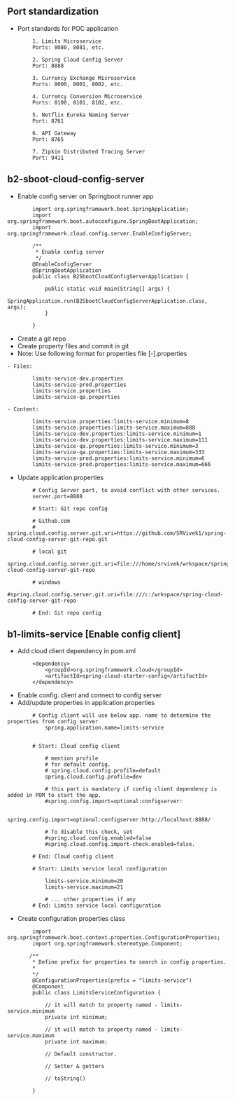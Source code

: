 ## Port standardization

- Port standards for POC application

```
		1. Limits Microservice
		Ports: 8080, 8081, etc.
		
		2. Spring Cloud Config Server
		Port: 8888
		
		3. Currency Exchange Microservice
		Ports: 8000, 8001, 8002, etc.
		
		4. Currency Conversion Microservice
		Ports: 8100, 8101, 8102, etc.
		
		5. Netflix Eureka Naming Server
		Port: 8761
		
		6. API Gateway
		Port: 8765
		
		7. Zipkin Distributed Tracing Server
		Port: 9411
```



## b2-sboot-cloud-config-server

- Enable config server on Springboot runner app

```
		import org.springframework.boot.SpringApplication;
		import org.springframework.boot.autoconfigure.SpringBootApplication;
		import org.springframework.cloud.config.server.EnableConfigServer;
		
		/**
		 * Enable config server
		 */
		@EnableConfigServer
		@SpringBootApplication
		public class B2SbootCloudConfigServerApplication {
		
			public static void main(String[] args) {
				SpringApplication.run(B2SbootCloudConfigServerApplication.class, args);
			}
		
		}

```

- Create a git repo 
- Create property files and commit in git
- Note: Use following format for properties file <microservice-name>[-<env>].properties

```
- Files:

		limits-service-dev.properties
		limits-service-prod.properties
		limits-service.properties
		limits-service-qa.properties

- Content:

		limits-service.properties:limits-service.minimum=8
		limits-service.properties:limits-service.maximum=888
		limits-service-dev.properties:limits-service.minimum=1
		limits-service-dev.properties:limits-service.maximum=111
		limits-service-qa.properties:limits-service.minimum=3
		limits-service-qa.properties:limits-service.maximum=333
		limits-service-prod.properties:limits-service.minimum=6
		limits-service-prod.properties:limits-service.maximum=666

```


- Update application.properties

```
		# Config Server port, to avoid conflict with other services.
		server.port=8888
		
		# Start: Git repo config
		
		# Github.com
		# spring.cloud.config.server.git.uri=https://github.com/SRVivek1/spring-cloud-config-server-git-repo.git
		
		# local git
		spring.cloud.config.server.git.uri=file:///home/srvivek/wrkspace/spring-cloud-config-server-git-repo
		
		# windows
		#spring.cloud.config.server.git.uri=file:///c:/wrkspace/spring-cloud-config-server-git-repo
		
		# End: Git repo config
```


## b1-limits-service [Enable config client]

- Add cloud client dependency in pom.xml

```
		<dependency>
			<groupId>org.springframework.cloud</groupId>
			<artifactId>spring-cloud-starter-config</artifactId>
		</dependency>

```


- Enable config. client and connect to config server
- Add/update properties in application.properties

```
		# Config client will use below app. name to determine the properties from config server
			spring.application.name=limits-service


		# Start: Cloud config client
		
			# mention profile
			# for default config.
			# spring.cloud.config.profile=default
			spring.cloud.config.profile=dev
		
			# this part is mandatory if config client dependency is added in POM to start the app.
			#spring.config.import=optional:configserver:
			
			spring.config.import=optional:configserver:http://localhost:8888/
			
			# To disable this check, set 
			#spring.cloud.config.enabled=false 
			#spring.cloud.config.import-check.enabled=false.
		
		# End: Cloud config client

		# Start: Limits service local configuration
		
			limits-service.minimum=20
			limits-service.maximum=21
			
			# ... other properties if any
		# End: Limits service local configuration

```


- Create configuration properties class 

```
		import org.springframework.boot.context.properties.ConfigurationProperties;
		import org.springframework.stereotype.Component;
		
	   /**
		* Define prefix for properties to search in config properties.
		*
		*/
		@ConfigurationProperties(prefix = "limits-service")
		@Component
		public class LimitsServiceConfiguration {
			
			// it will match to property named - limits-service.minimum
			private int minimum;

			// it will match to property named - limits-service.maximum
			private int maximum;
		
			// Default constructor.
		
			// Setter & getters
		
			// toString()
		
		}

```


## 


